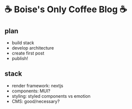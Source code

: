 # ☕️ Boise's Only Coffee Blog ☕️


## plan

- build stack
- develop architecture
- create first post
- publish!

## stack

- render framework: nextjs
- components: MUI?
- styling: styled components vs emotion
- CMS: good/necessary?
